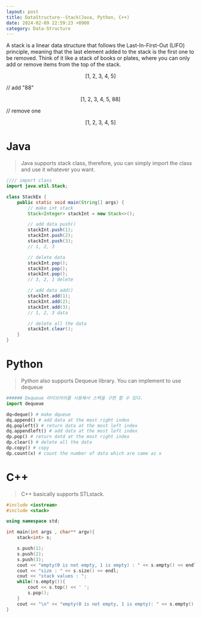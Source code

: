 ```yaml
---
layout: post
title: DataStructure--Stack(Java, Python, C++)
date: 2024-02-09 22:59:23 +0900
category: Data-Structure
---
```



A stack is a linear data structure that follows the Last-In-First-Out (LIFO) principle, meaning that the last element added to the stack is the first one to be removed. Think of it like a stack of books or plates, where you can only add or remove items from the top of the stack.

 


<p style="text-align: center">[1, 2, 3, 4, 5]</p>
// add "88"   

<p style="text-align: center">[1, 2, 3, 4, 5, 88]</p>

// remove one
<p style="text-align: center">[1, 2, 3, 4, 5]</p>

Java
======


>    Java supports stack class, therefore, you can simply import the class and use it whatever you want.

```java
//// import class
import java.util.Stack;

class StackEx {
    public static void main(String[] args) {
        // make int stack
        Stack<Integer> stackInt = new Stack<>();

        // add data push()
        stackInt.push(1);
        stackInt.push(2);
        stackInt.push(3);
        // 1, 2, 3

        // delete data
        stackInt.pop();
        stackInt.pop();
        stackInt.pop();
        // 3, 2, 1 delete

        // add data add()
        stackInt.add(1);
        stackInt.add(2);
        stackInt.add(3);
        // 1, 2, 3 data

        // delete all the data
        stackInt.clear();
    }
}
```

Python
======
>  Python also supports Dequeue library. You can implement to use dequeue


```Python
###### Dequeue 라이브러리를 사용해서 스택을 구현 할 수 있다.
import dequeue

dq=deque() # make dqueue
dq.append() # add data at the most right index
dq.popleft() # return data at the most left index
dq.appendleft() # add data at the most left index
dp.pop() # return datd at the most right index
dp.clear() # delete all the data
dp.copy() # copy
dp.count(x) # count the number of data which are same as x
```


C++
====
>   C++ basically supports STLstack.

```C++
#include <iostream>
#include <stack>

using namespace std;

int main(int args , char** argv){
    stack<int> s;

    s.push(1);
    s.push(2);
    s.push(3);
    cout << "empty(0 is not empty, 1 is empty) : " << s.empty() << endl;
    cout << "size : " << s.size() << endl;
    cout << "stack values : ";
    while(!s.empty()){
        cout << s.top() << ' ';
        s.pop();
    }
    cout << "\n" << "empty(0 is not empty, 1 is empty): " << s.empty() << endl ;    
}
```